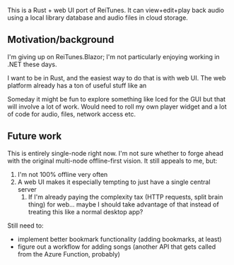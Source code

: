 This is a Rust + web UI port of ReiTunes. It can view+edit+play back audio using a local library database and audio files in cloud storage.

## Motivation/background

I'm giving up on ReiTunes.Blazor; I'm not particularly enjoying working in .NET these days.

I want to be in Rust, and the easiest way to do that is with web UI. The web platform already has a ton of useful stuff like an <audio> player that can handle seeking etc. 

Someday it might be fun to explore something like Iced for the GUI but that will involve a lot of work. Would need to roll my own player widget and a lot of code for audio, files, network access etc.

## Future work

This is entirely single-node right now. I'm not sure whether to forge ahead with the original multi-node offline-first vision. It still appeals to me, but:

1. I'm not 100% offline very often
2. A web UI makes it especially tempting to just have a single central server
   1. If I'm already paying the complexity tax (HTTP requests, split brain thing) for web... maybe I should take advantage of that instead of treating this like a normal desktop app?

Still need to:
- implement better bookmark functionality (adding bookmarks, at least)
- figure out a workflow for adding songs (another API that gets called from the Azure Function, probably)
